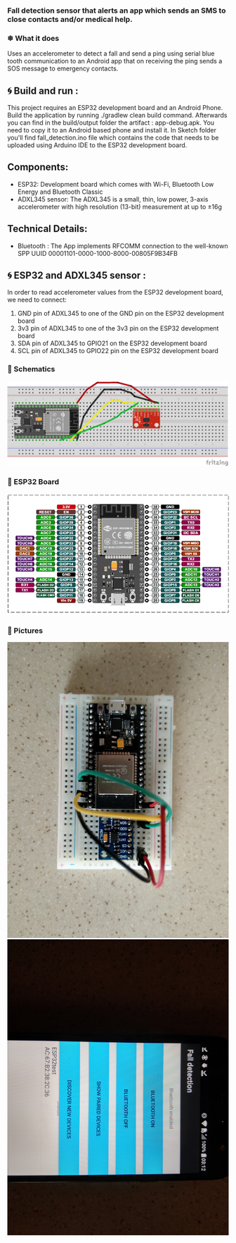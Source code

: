 ### Fall detection sensor that alerts an app which sends an SMS to close contacts and/or medical help.
### ❄ What it does
Uses an accelerometer to detect a fall and send a ping using serial blue tooth communication to an Android app that on receiving the ping sends a SOS message to emergency contacts.

🌀 Build and run : 
------------------
This project requires an ESP32 development board and an Android Phone. Build the application by running ./gradlew clean build command. Afterwards you can find in the build/output folder the artifact : app-debug.apk. You need to copy it to an Android based phone and install it. In Sketch folder you'll find fall_detection.ino file which contains the code that needs to be uploaded using Arduino IDE to the ESP32 development board.

Components:
------------------
* ESP32: Development board which comes with Wi-Fi, Bluetooth Low Energy and Bluetooth Classic
* ADXL345 sensor: The ADXL345 is a small, thin, low power, 3-axis accelerometer with high resolution (13-bit) measurement at up to ±16g 


Technical Details:
------------------
* Bluetooth : The App implements RFCOMM connection to the well-known SPP UUID 00001101-0000-1000-8000-00805F9B34FB


🌀 ESP32 and ADXL345 sensor : 
-----------------------------------------------------------------------------------------------------------------------
In order to read accelerometer values from the ESP32 development board, we need to connect:
1. GND pin of ADXL345 to one of the GND pin on the ESP32 development board
2. 3v3 pin of ADXL345 to one of the 3v3 pin on the ESP32 development board
3. SDA pin of ADXL345 to GPIO21 on the ESP32 development board
4. SCL pin of ADXL345 to GPIO22 pin on the ESP32 development board


### 💎  Schematics
![Fritzing](Sketch/Fritzing.png)

### 💎  ESP32 Board
![ESP32](Utilities/ESP32.PNG)

### 💎  Pictures
![Picture 1](Utilities/IMAG0601.jpg)
![Picture 2](Utilities/IMAG0602.jpg)
